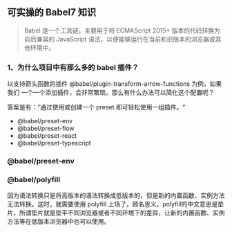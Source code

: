 ## 可实操的 Babel7 知识
> Babel 是一个工具链，主要用于将 ECMAScript 2015+ 版本的代码转换为向后兼容的 JavaScript 语法，以便能够运行在当前和旧版本的浏览器或其他环境中。

### 1、为什么项目中有那么多的 babel 插件？  
以支持箭头函数的插件 @babel/plugin-transform-arrow-functions 为例，如果我们 一个一个添加插件，会非常繁琐。那么有什么办法可以简化这个配置呢？

答案是有：”通过使用或创建一个 preset 即可轻松使用一组插件。“
- @babel/preset-env
- @babel/preset-flow
- @babel/preset-react
- @babel/preset-typescript

### @babel/preset-env 

### @babel/polyfill  
因为语法转换只是将高版本的语法转换成低版本的，但是新的内置函数、实例方法无法转换。这时，就需要使用 polyfill 上场了，顾名思义，polyfill的中文意思是垫片，所谓垫片就是垫平不同浏览器或者不同环境下的差异，让新的内置函数、实例方法等在低版本浏览器中也可以使用。


